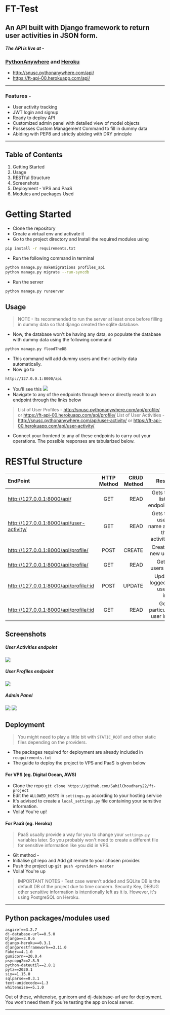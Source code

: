 # FT-Test
An API built with Django framework to return user activities in JSON form.
------------

##### The API is live at -
### [PythonAnywhere](http://snusc.pythonanywhere.com/api/ "PythonAnywhere link") and [Heroku](https://ft-api-00.herokuapp.com/api/ "Heroku link")
 - http://snusc.pythonanywhere.com/api/
 - https://ft-api-00.herokuapp.com/api/
 ------------
### Features -
  - User activity tracking
  - JWT login and signup
  - Ready to deploy API
  - Customized admin panel with detailed view of model objects
  - Possesses Custom Management Command to fill in dummy data
  - Abiding with PEP8 and strictly abiding with DRY principle
 
------------
## Table of Contents
1) Getting Started
2) Usage
3) RESTful Structure
4) Screenshots
5) Deployment - VPS and PaaS
6) Modules and packages Used

# Getting Started

  - Clone the repository
  - Create a virtual env and activate it
  - Go to the project directory and Install the required modules using
```sh
pip install -r requirements.txt
```
- Run the following command in terminal
```sh
python manage.py makemigrations profiles_api
python manage.py migrate --run-syncdb
```
- Run the server
```sh
python manage.py runserver
```



## Usage
 >NOTE - Its recommended to run the server at least once before filling in dummy data so that django created the sqlite database.
- Now, the database won't be having any data, so populate the database with dummy data using the following command
```sh
python manage.py floodTheDB
```
- This command will add dummy users and their activity data automatically.
- Now go to 
```sh
http://127.0.0.1:8000/api
```
- You'll see this
![](https://i.ibb.co/1Xgg8jM/api-Root-min.jpg)
- Navigate to any of the endpoints through here or directly reach to an endpoint through the links below

> List of User Profiles - http://snusc.pythonanywhere.com/api/profile/ or https://ft-api-00.herokuapp.com/api/profile/
List of User Activities - http://snusc.pythonanywhere.com/api/user-activity/ or https://ft-api-00.herokuapp.com/api/user-activity/

- Connect your frontend to any of these endpoints to carry out your operations. The possible responses are tabularized below.

# RESTful Structure

| EndPoint  | HTTP Method  | CRUD Method | Result |
| :------------ |:---------------:| -----:| -----:|
| http://127.0.0.1:8000/api/   | GET | READ |  Gets the list of endpoints  |
| http://127.0.0.1:8000/api/user-activity/     | GET        |   READ | Gets the user's name and their activities  |
| http://127.0.0.1:8000/api/profile/  | POST       |    CREATE |     Create a new user| 
| http://127.0.0.1:8000/api/profile/  | GET       |   READ |     Get all users list| 
| http://127.0.0.1:8000/api/profile/:id  | POST       |   UPDATE |     Update logged in user's info| 
| http://127.0.0.1:8000/api/profile/:id  | GET       |   READ |     Get a particular user info| 

## Screenshots
##### User Activities endpoint
![](https://i.ibb.co/Pgb4S7w/useract.jpg)
##### User Profiles endpoint
![](https://i.ibb.co/yNbF38z/userprofile.jpg)
##### Admin Panel
![](https://i.ibb.co/bH2cR0S/activityperiods.jpg)
![](https://i.ibb.co/9qkHmSm/Users.jpg)

## Deployment
> You might need to play a little bit with `STATIC_ROOT` and other static files depending on the providers.
- The packages required for deployment are already included in `reuquirements.txt`
- The guide to deploy the project to VPS and PaaS is given below
#### For VPS (eg. Digital Ocean, AWS)
- Clone the repo
`git clone https://github.com/SahilChoudhary22/ft-project`
- Edit the `ALLOWED_HOSTS` in `settings.py` according to your hosting service
- It's advised to create a `local_settings.py` file containing your sensitive information.
- Voila! You're up!

#### For PaaS (eg. Heroku)

> PaaS usually provide a way for you to change your `settings.py` variables later. So you probably won't need to create a different file for sensitive information like you did in VPS.
- Git method - 
- Initialise git repo and Add git remote to your chosen provider.
- Push the project up
`git push <provider> master`
- Voila! You're up


> IMPORTANT NOTES - Test case weren't added and SQLite DB is the default DB of the project due to time concern. Security Key, DEBUG other sensitive information is intentionally left as it is. However, it's using PostgreSQL on Heroku.

------------
## Python packages/modules used

```
asgiref==3.2.7
dj-database-url==0.5.0
Django==3.0.6
django-heroku==0.3.1
djangorestframework==3.11.0
Faker==4.1.0
gunicorn==20.0.4
psycopg2==2.8.5
python-dateutil==2.8.1
pytz==2020.1
six==1.15.0
sqlparse==0.3.1
text-unidecode==1.3
whitenoise==5.1.0 
```
Out of these, whitenoise, gunicorn and dj-database-url are for deployment. You won't need them if you're testing the app on local server.

------------

